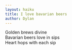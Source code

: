 ```yaml
---
layout: haiku
title: I love bavarian beers
author: Dylan
---
```


Golden brews divine<br>
Bavarian beers love in sips<br>
Heart hops with each sip<br>